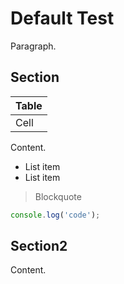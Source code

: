 # Default Test
Paragraph.
## Section
| Table |
|-------|
| Cell  |

Content.
- List item
- List item

> Blockquote

```js
console.log('code');
```
## Section2

Content.

[link1]: https://example.com

[link2]: https://example.com

[^footnote]: This is a footnote.

[^footnote2]: This is a footnote.
